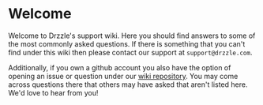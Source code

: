 # Welcome

Welcome to Drzzle's support wiki. Here you should find answers to some of the most commonly asked questions. If there is something that you can't find under this wiki then please contact our support at  ```support@drzzle.com```.

Additionally, if you own a github account you also have the option of opening an issue or question under our [wiki repository](https://github.com/drzzle-app/wiki/issues). You may come across questions there that others may have asked that aren't listed here. We'd love to hear from you!
